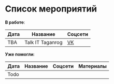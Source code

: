# Список мероприятий

**В работе**:

| Дата | Название         | Соцсети                        |
|------|------------------|--------------------------------|
| TBA  | Talk IT Taganrog | [VK](https://vk.com/talkittgn) |

**Уже помогли**:

| Дата | Название         | Соцсети                        | Материалы |
|------|------------------|--------------------------------|-----------|
| Todo |                  |                                |           |